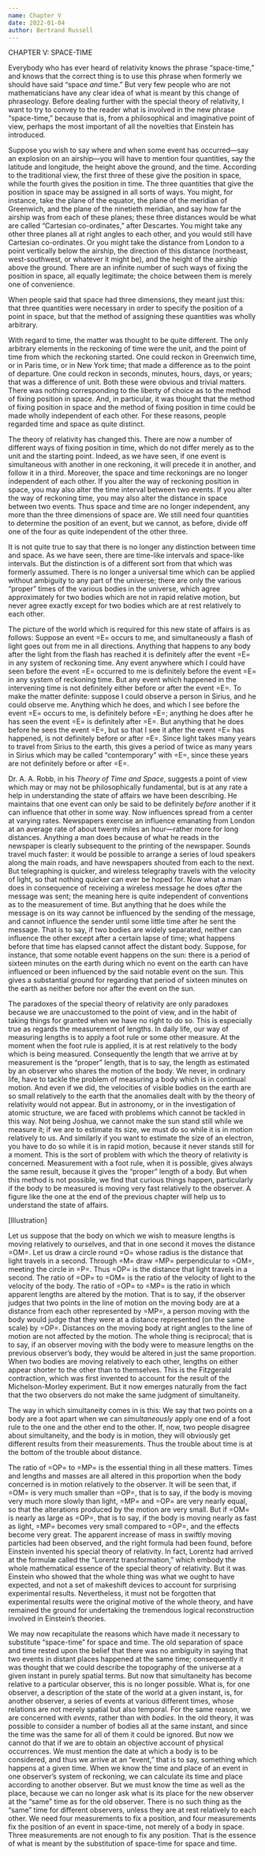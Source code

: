```yaml
---
name: Chapter V
date: 2022-01-04
author: Bertrand Russell
---
```

CHAPTER V: SPACE-TIME


Everybody who has ever heard of relativity knows the phrase
“space-time,” and knows that the correct thing is to use this phrase
when formerly we should have said “space _and_ time.” But very few
people who are not mathematicians have any clear idea of what is meant
by this change of phraseology. Before dealing further with the special
theory of relativity, I want to try to convey to the reader what is
involved in the new phrase “space-time,” because that is, from a
philosophical and imaginative point of view, perhaps the most important
of all the novelties that Einstein has introduced.

Suppose you wish to say where and when some event has occurred—say
an explosion on an airship—you will have to mention four quantities,
say the latitude and longitude, the height above the ground, and the
time. According to the traditional view, the first three of these
give the position in space, while the fourth gives the position in
time. The three quantities that give the position in space may be
assigned in all sorts of ways. You might, for instance, take the
plane of the equator, the plane of the meridian of Greenwich, and the
plane of the ninetieth meridian, and say how far the airship was from
each of these planes; these three distances would be what are called
“Cartesian co-ordinates,” after Descartes. You might take any other
three planes all at right angles to each other, and you would still
have Cartesian co-ordinates. Or you might take the distance from London
to a point vertically below the airship, the direction of this distance
(northeast, west-southwest, or whatever it might be), and the height of
the airship above the ground. There are an infinite number of such ways
of fixing the position in space, all equally legitimate; the choice
between them is merely one of convenience.

When people said that space had three dimensions, they meant just this:
that three quantities were necessary in order to specify the position
of a point in space, but that the method of assigning these quantities
was wholly arbitrary.

With regard to time, the matter was thought to be quite different. The
only arbitrary elements in the reckoning of time were the unit, and
the point of time from which the reckoning started. One could reckon
in Greenwich time, or in Paris time, or in New York time; that made a
difference as to the point of departure. One could reckon in seconds,
minutes, hours, days, or years; that was a difference of unit. Both
these were obvious and trivial matters. There was nothing corresponding
to the liberty of choice as to the method of fixing position in space.
And, in particular, it was thought that the method of fixing position
in space and the method of fixing position in time could be made wholly
independent of each other. For these reasons, people regarded time and
space as quite distinct.

The theory of relativity has changed this. There are now a number of
different ways of fixing position in time, which do not differ merely
as to the unit and the starting point. Indeed, as we have seen, if one
event is simultaneous with another in one reckoning, it will precede
it in another, and follow it in a third. Moreover, the space and time
reckonings are no longer independent of each other. If you alter the
way of reckoning position in space, you may also alter the time
interval between two events. If you alter the way of reckoning time,
you may also alter the distance in space between two events. Thus space
and time are no longer independent, any more than the three dimensions
of space are. We still need four quantities to determine the position
of an event, but we cannot, as before, divide off one of the four as
quite independent of the other three.

It is not quite true to say that there is no longer any distinction
between time and space. As we have seen, there are time-like intervals
and space-like intervals. But the distinction is of a different sort
from that which was formerly assumed. There is no longer a universal
time which can be applied without ambiguity to any part of the
universe; there are only the various “proper” times of the various
bodies in the universe, which agree approximately for two bodies which
are not in rapid relative motion, but never agree exactly except for
two bodies which are at rest relatively to each other.

The picture of the world which is required for this new state of
affairs is as follows: Suppose an event =E= occurs to me, and
simultaneously a flash of light goes out from me in all directions.
Anything that happens to any body after the light from the flash has
reached it is definitely after the event =E= in any system of reckoning
time. Any event anywhere which I could have seen before the event =E=
occurred to me is definitely before the event =E= in any system of
reckoning time. But any event which happened in the intervening time
is not definitely either before or after the event =E=. To make the
matter definite: suppose I could observe a person in Sirius, and he
could observe me. Anything which he does, and which I see before the
event =E= occurs to me, is definitely before =E=; anything he does
after he has seen the event =E= is definitely after =E=. But anything
that he does before he sees the event =E=, but so that I see it after
the event =E= has happened, is not definitely before or after =E=.
Since light takes many years to travel from Sirius to the earth, this
gives a period of twice as many years in Sirius which may be called
“contemporary” with =E=, since these years are not definitely before or
after =E=.

Dr. A. A. Robb, in his _Theory of Time and Space_, suggests a point
of view which may or may not be philosophically fundamental, but is
at any rate a help in understanding the state of affairs we have
been describing. He maintains that one event can only be said to be
definitely _before_ another if it can influence that other in some
way. Now influences spread from a center at varying rates. Newspapers
exercise an influence emanating from London at an average rate of about
twenty miles an hour—rather more for long distances. Anything a man
does because of what he reads in the newspaper is clearly subsequent
to the printing of the newspaper. Sounds travel much faster: it would
be possible to arrange a series of loud speakers along the main roads,
and have newspapers shouted from each to the next. But telegraphing is
quicker, and wireless telegraphy travels with the velocity of light,
so that nothing quicker can ever be hoped for. Now what a man does in
consequence of receiving a wireless message he does _after_ the message
was sent; the meaning here is quite independent of conventions as to
the measurement of time. But anything that he does while the message
is on its way cannot be influenced by the sending of the message, and
cannot influence the sender until some little time after he sent the
message. That is to say, if two bodies are widely separated, neither
can influence the other except after a certain lapse of time; what
happens before that time has elapsed cannot affect the distant body.
Suppose, for instance, that some notable event happens on the sun:
there is a period of sixteen minutes on the earth during which no event
on the earth can have influenced or been influenced by the said notable
event on the sun. This gives a substantial ground for regarding that
period of sixteen minutes on the earth as neither before nor after the
event on the sun.

The paradoxes of the special theory of relativity are only paradoxes
because we are unaccustomed to the point of view, and in the habit
of taking things for granted when we have no right to do so. This is
especially true as regards the measurement of lengths. In daily life,
our way of measuring lengths is to apply a foot rule or some other
measure. At the moment when the foot rule is applied, it is at rest
relatively to the body which is being measured. Consequently the length
that we arrive at by measurement is the “proper” length, that is to
say, the length as estimated by an observer who shares the motion of
the body. We never, in ordinary life, have to tackle the problem of
measuring a body which is in continual motion. And even if we did, the
velocities of visible bodies on the earth are so small relatively to
the earth that the anomalies dealt with by the theory of relativity
would not appear. But in astronomy, or in the investigation of atomic
structure, we are faced with problems which cannot be tackled in this
way. Not being Joshua, we cannot make the sun stand still while we
measure it; if we are to estimate its size, we must do so while it is
in motion relatively to us. And similarly if you want to estimate the
size of an electron, you have to do so while it is in rapid motion,
because it never stands still for a moment. This is the sort of problem
with which the theory of relativity is concerned. Measurement with a
foot rule, when it is possible, gives always the same result, because
it gives the “proper” length of a body. But when this method is not
possible, we find that curious things happen, particularly if the
body to be measured is moving very fast relatively to the observer. A
figure like the one at the end of the previous chapter will help us to
understand the state of affairs.

[Illustration]

Let us suppose that the body on which we wish to measure lengths
is moving relatively to ourselves, and that in one second it moves
the distance =OM=. Let us draw a circle round =O= whose radius is
the distance that light travels in a second. Through =M= draw =MP=
perpendicular to =OM=, meeting the circle in =P=. Thus =OP= is the
distance that light travels in a second. The ratio of =OP= to =OM=
is the ratio of the velocity of light to the velocity of the body.
The ratio of =OP= to =MP= is the ratio in which apparent lengths are
altered by the motion. That is to say, if the observer judges that
two points in the line of motion on the moving body are at a distance
from each other represented by =MP=, a person moving with the body
would judge that they were at a distance represented (on the same
scale) by =OP=. Distances on the moving body at right angles to the
line of motion are not affected by the motion. The whole thing is
reciprocal; that is to say, if an observer moving with the body were to
measure lengths on the previous observer’s body, they would be altered
in just the same proportion. When two bodies are moving relatively
to each other, lengths on either appear shorter to the other than
to themselves. This is the Fitzgerald contraction, which was first
invented to account for the result of the Michelson-Morley experiment.
But it now emerges naturally from the fact that the two observers do
not make the same judgment of simultaneity.

The way in which simultaneity comes in is this: We say that two points
on a body are a foot apart when we can _simultaneously_ apply one end
of a foot rule to the one and the other end to the other. If, now, two
people disagree about simultaneity, and the body is in motion, they
will obviously get different results from their measurements. Thus the
trouble about time is at the bottom of the trouble about distance.

The ratio of =OP= to =MP= is the essential thing in all these matters.
Times and lengths and masses are all altered in this proportion when
the body concerned is in motion relatively to the observer. It will
be seen that, if =OM= is very much smaller than =OP=, that is to say,
if the body is moving very much more slowly than light, =MP= and =OP=
are very nearly equal, so that the alterations produced by the motion
are very small. But if =OM= is nearly as large as =OP=, that is to
say, if the body is moving nearly as fast as light, =MP= becomes very
small compared to =OP=, and the effects become very great. The apparent
increase of mass in swiftly moving particles had been observed,
and the right formula had been found, before Einstein invented his
special theory of relativity. In fact, Lorentz had arrived at the
formulæ called the “Lorentz transformation,” which embody the whole
mathematical essence of the special theory of relativity. But it was
Einstein who showed that the whole thing was what we ought to have
expected, and not a set of makeshift devices to account for surprising
experimental results. Nevertheless, it must not be forgotten that
experimental results were the original motive of the whole theory,
and have remained the ground for undertaking the tremendous logical
reconstruction involved in Einstein’s theories.

We may now recapitulate the reasons which have made it necessary to
substitute “space-time” for space and time. The old separation of
space and time rested upon the belief that there was no ambiguity in
saying that two events in distant places happened at the same time;
consequently it was thought that we could describe the topography of
the universe at a given instant in purely spatial terms. But now that
simultaneity has become relative to a particular observer, this is
no longer possible. What is, for one observer, a description of the
state of the world at a given instant, is, for another observer, a
series of events at various different times, whose relations are not
merely spatial but also temporal. For the same reason, we are concerned
with _events_, rather than with _bodies_. In the old theory, it was
possible to consider a number of bodies all at the same instant, and
since the time was the same for all of them it could be ignored. But
now we cannot do that if we are to obtain an objective account of
physical occurrences. We must mention the date at which a body is to be
considered, and thus we arrive at an “event,” that is to say, something
which happens at a given time. When we know the time and place of an
event in one observer’s system of reckoning, we can calculate its time
and place according to another observer. But we must know the time as
well as the place, because we can no longer ask what is its place for
the new observer at the “same” time as for the old observer. There is
no such thing as the “same” time for different observers, unless they
are at rest relatively to each other. We need four measurements to
fix a position, and four measurements fix the position of an event in
space-time, not merely of a body in space. Three measurements are not
enough to fix any position. That is the essence of what is meant by the
substitution of space-time for space and time.